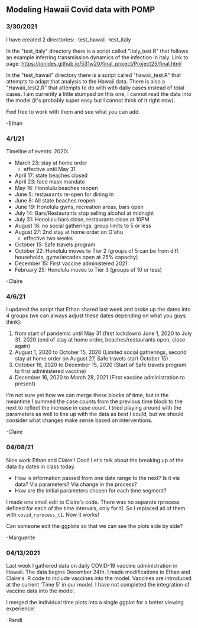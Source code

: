 ## Modeling Hawaii Covid data with POMP

### 3/30/2021

I have created 2 directories:
	-test_hawaii
	-test_italy

In the "test_italy" directory there is a script called "italy_test.R" that follows an example inferring transmission dynamics of the infection in italy.
Link to page: https://ionides.github.io/531w20/final_project/Project25/final.html

In the "test_hawaii" directory there is a script called "hawaii_test.R" that attempts to adapt that analysis to the Hawaii data. There is also a "Hawaii_test2.R" that attempts to do with with daily cases instead of total cases. I am currently a little stumped on this one, I cannot read the data into the model (it's probably super easy but I cannot think of it right now).

Feel free to work with them and see what you can add.

-Ethan

###  4/1/21

Timeline of events:
2020:
- March 23: stay at home order
	- effective until May 31
- April 17: state beaches closed
- April 23: face mask mandate
- May 16: Honolulu beaches reopen
- June 5: restaurants re-open for dining in
- June 8: All state beaches reopen
- June 19: Honolulu gyms, recreation areas, bars open
- July 14: Bars/Restaurants stop selling alcohol at midnight
- July 31: Honolulu bars close, restaurants close at 10PM
- August 18: no social gatherings, group limits to 5 or less
- August 27: 2nd stay at home order on O'ahu
	- effective two weeks
- October 15: Safe travels program
- October 22: Honolulu moves to Tier 2 (groups of 5 can be from diff. households, gyms/arcades open at 25% capacity)
- December 15: First vaccine administered
2021:
- February 25: Honolulu moves to Tier 3 (groups of 10 or less)

-Claire

###  4/6/21

I updated the script that Ethan shared last week and broke up the dates into 4 groups (we can always adjust these dates depending on what you guys think):
1. from start of pandemic until May 31 (first lockdown)
June 1, 2020 to July 31, 2020 (end of stay at home order, beaches/restaurants open, close again)
2. August 1, 2020 to October 15, 2020 (Limited social gatherings, second stay at home order on August 27, Safe travels start October 15)
3. October 16, 2020 to December 15, 2020 (Start of Safe travels program to first administered vaccine)
4. December 16, 2020 to March 28, 2021 (First vaccine administration to present)

I'm not sure yet how we can merge these blocks of time, but in the meantime I summed the case counts from the previous time block to the next to reflect the increase in case count. I tried playing around with the parameters as well to line up with the data as best I could, but we should consider what changes make sense based on interventions.

-Claire

### 04/08/21

Nice work Ethan and Claire!! Cool!
Letʻs talk about the breaking up of the data by dates in class today.
 * How is information passed from one date range to the next? Is it via data? Via parameters? Via change in the process?
 * How are the initial parameters chosen for each time segment?

I made one small edit to Claireʻs code. There was no separate rprocess defined for each of the time intervals, only for t1. So I replaced all of them with `covid_rprocess_t1`. Now it works!

Can someone edit the ggplots so that we can see the plots side by side?

-Marguerite

### 04/13/2021

Last week I gathered data on daily COVID-19 vaccine administration in Hawaii. The data begins December 24th. I made modifications to Ethan and Claire's .R code to include vaccines into the model. Vaccines are introduced at the current 'Time 5' in our model. I have not completed the integration of vaccine data into the model. 

I merged the individual time plots into a single ggplot for a better viewing experience! 

-Randi
